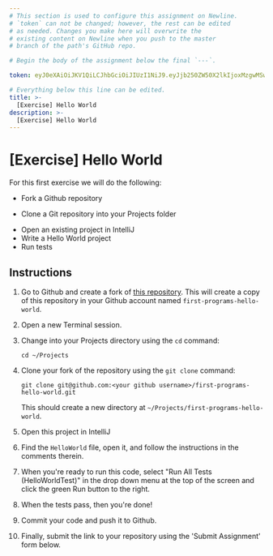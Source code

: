 ```yaml
---
# This section is used to configure this assignment on Newline.
# `token` can not be changed; however, the rest can be edited
# as needed. Changes you make here will overwrite the
# existing content on Newline when you push to the master
# branch of the path's GitHub repo.

# Begin the body of the assignment below the final `---`.

token: eyJ0eXAiOiJKV1QiLCJhbGciOiJIUzI1NiJ9.eyJjb250ZW50X2lkIjoxMzgwMSwiY29udGVudF90eXBlIjoiQXNzaWdubWVudCJ9.-HCytLB0A7MtDzoVNLIAF_NNIRXwQXelGunlu1hYv9E

# Everything below this line can be edited.
title: >-
  [Exercise] Hello World
description: >-
  [Exercise] Hello World
---
```

# [Exercise] Hello World

For this first exercise we will do the following:

* Fork a Github repository
- Clone a Git repository into your Projects folder
* Open an existing project in IntelliJ
* Write a Hello World project
* Run tests

## Instructions

1. Go to Github and create a fork of [this repository](https://github.com/tiy-raleigh-java/first-programs-hello-world). This will create a copy of this repository in your Github account named `first-programs-hello-world`.

2. Open a new Terminal session.

3. Change into your Projects directory using the `cd` command: 

	`cd ~/Projects`

4. Clone your fork of the repository using the `git clone` command: 

	`git clone git@github.com:<your github username>/first-programs-hello-world.git`

	This should create a new directory at `~/Projects/first-programs-hello-world`.

5. Open this project in IntelliJ

6. Find the `HelloWorld` file, open it, and follow the instructions in the comments therein. 

7. When you're ready to run this code, select "Run All Tests (HelloWorldTest)" in the drop down menu at the top of the screen and click the green Run button to the right.

8. When the tests pass, then you're done!

9. Commit your code and push it to Github.

10. Finally, submit the link to your repository using the 'Submit Assignment' form below.